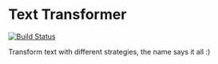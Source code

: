 # Text Transformer
[![Build Status](https://travis-ci.org/rsplithof/text-transformer.svg?branch=master)](https://travis-ci.org/rsplithof/text-transformer)

Transform text with different strategies, the name says it all :) 
